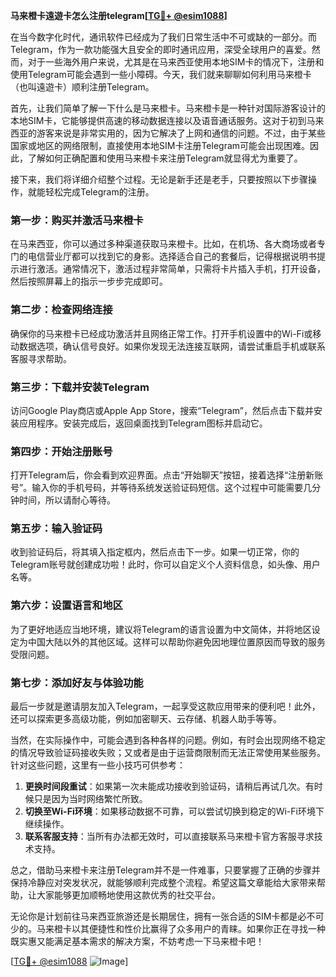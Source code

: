 **马来橙卡遠遊卡怎么注册telegram[[TG💪+ @esim1088](https://t.me/s/esim1088)]**

在当今数字化时代，通讯软件已经成为了我们日常生活中不可或缺的一部分。而Telegram，作为一款功能强大且安全的即时通讯应用，深受全球用户的喜爱。然而，对于一些海外用户来说，尤其是在马来西亚使用本地SIM卡的情况下，注册和使用Telegram可能会遇到一些小障碍。今天，我们就来聊聊如何利用马来橙卡（也叫遠遊卡）顺利注册Telegram。

首先，让我们简单了解一下什么是马来橙卡。马来橙卡是一种针对国际游客设计的本地SIM卡，它能够提供高速的移动数据连接以及语音通话服务。这对于初到马来西亚的游客来说是非常实用的，因为它解决了上网和通信的问题。不过，由于某些国家或地区的网络限制，直接使用本地SIM卡注册Telegram可能会出现困难。因此，了解如何正确配置和使用马来橙卡来注册Telegram就显得尤为重要了。

接下来，我们将详细介绍整个过程。无论是新手还是老手，只要按照以下步骤操作，就能轻松完成Telegram的注册。

### **第一步：购买并激活马来橙卡**
在马来西亚，你可以通过多种渠道获取马来橙卡。比如，在机场、各大商场或者专门的电信营业厅都可以找到它的身影。选择适合自己的套餐后，记得根据说明书提示进行激活。通常情况下，激活过程非常简单，只需将卡片插入手机，打开设备，然后按照屏幕上的指示一步步完成即可。

### **第二步：检查网络连接**
确保你的马来橙卡已经成功激活并且网络正常工作。打开手机设置中的Wi-Fi或移动数据选项，确认信号良好。如果你发现无法连接互联网，请尝试重启手机或联系客服寻求帮助。

### **第三步：下载并安装Telegram**
访问Google Play商店或Apple App Store，搜索“Telegram”，然后点击下载并安装应用程序。安装完成后，返回桌面找到Telegram图标并启动它。

### **第四步：开始注册账号**
打开Telegram后，你会看到欢迎界面。点击“开始聊天”按钮，接着选择“注册新账号”。输入你的手机号码，并等待系统发送验证码短信。这个过程中可能需要几分钟时间，所以请耐心等待。

### **第五步：输入验证码**
收到验证码后，将其填入指定框内，然后点击下一步。如果一切正常，你的Telegram账号就创建成功啦！此时，你可以自定义个人资料信息，如头像、用户名等。

### **第六步：设置语言和地区**
为了更好地适应当地环境，建议将Telegram的语言设置为中文简体，并将地区设定为中国大陆以外的其他区域。这样可以帮助你避免因地理位置原因而导致的服务受限问题。

### **第七步：添加好友与体验功能**
最后一步就是邀请朋友加入Telegram，一起享受这款应用带来的便利吧！此外，还可以探索更多高级功能，例如加密聊天、云存储、机器人助手等等。

当然，在实际操作中，可能会遇到各种各样的问题。例如，有时会出现网络不稳定的情况导致验证码接收失败；又或者是由于运营商限制而无法正常使用某些服务。针对这些问题，这里有一些小技巧可供参考：

1. **更换时间段重试**：如果第一次未能成功接收到验证码，请稍后再试几次。有时候只是因为当时网络繁忙所致。
2. **切换至Wi-Fi环境**：如果移动数据不可靠，可以尝试切换到稳定的Wi-Fi环境下继续操作。
3. **联系客服支持**：当所有办法都无效时，可以直接联系马来橙卡官方客服寻求技术支持。

总之，借助马来橙卡来注册Telegram并不是一件难事，只要掌握了正确的步骤并保持冷静应对突发状况，就能够顺利完成整个流程。希望这篇文章能给大家带来帮助，让大家能够更加顺畅地使用这款优秀的社交平台。

无论你是计划前往马来西亚旅游还是长期居住，拥有一张合适的SIM卡都是必不可少的。马来橙卡以其便捷性和性价比赢得了众多用户的青睐。如果你正在寻找一种既实惠又能满足基本需求的解决方案，不妨考虑一下马来橙卡吧！

[[TG💪+ @esim1088](https://t.me/s/esim1088) ![Image](https://i.postimg.cc/4NQfJmqS/Snipaste-2025-05-13-00-14-12.png)]